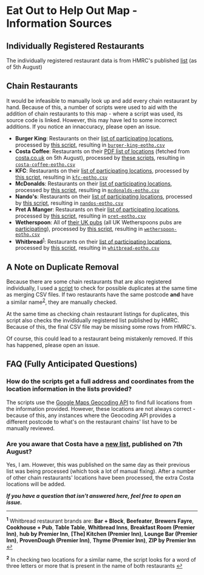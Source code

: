 # Eat Out to Help Out Map -  Information Sources
## Individually Registered Restaurants
The individually registered restaurant data is from HMRC's published [list](https://github.com/hmrc/eat-out-to-help-out-establishments/blob/f88064e90b9b597ac7aaaab7fe4338102de345cb/data/participating-establishments/restaurants.csv) (as of 5th August)


## Chain Restaurants
It would be infeasible to manually look up and add every chain restaurant by hand. Because of this, a number of scripts were used to aid with the addition of chain restaurants to this map - where a script was used, its source code is linked. However, this may have led to some incorrect additions. If you notice an innaccuracy, please open an issue.

 - **Burger King**: Restaurants on their [list of participating locations](https://www.burgerking.co.uk/eatouttohelpout), processed by [this script](https://gist.github.com/hithomasmorelli/3615471adb7e13ad7f6077740e9e5e60), resulting in [`burger-king-eotho.csv`](/chain-restaurants/burger-king/burger-king-eotho.csv)
 - **Costa Coffee**: Restaurants on their [PDF list of locations](https://assets.ctfassets.net/royi30b2qd26/6iGhm7zTsmRG1HeINuLdGj/b1a48b6b9bbb677191ca8998c1baac47/eotho-store-list-200803.pdf) (fetched from [costa.co.uk](https://costa.co.uk) on 5th August), processed by [these scripts](https://gist.github.com/hithomasmorelli/fa4078a15c6565b12251ff122b34cb6c), resulting in [`costa-coffee-eotho.csv`](/chain-restaurants/costa-coffee/costa-coffee-eotho.csv)
 - **KFC**: Restaurants on their [list of participating locations](https://www.kfc.co.uk/eoho), processed by [this script](https://gist.github.com/hithomasmorelli/64f7028fdf51ac3923cbcfaf8e8e3990), resulting in [`kfc-eotho.csv`](/chain-restaurants/kfc/kfc-eotho.csv)
 - **McDonalds**: Restaurants on their [list of participating locations](https://www.mcdonalds.com/gb/en-gb/latest-updates/eatout-to-helpout.html), processed by [this script](https://gist.github.com/hithomasmorelli/4471cf91f476bdc7cfd79246617fdace/15c0728ccecf323a64bab156e83552ce717a65c7), resulting in [`mcdonalds-eotho.csv`](/chain-restaurants/mcdonalds/mcdonalds-eotho.csv)
 - **Nando's**: Restaurants on their [list of participating locations](https://www.nandos.co.uk/halfpriceperiperi), processed by [this script](https://gist.github.com/hithomasmorelli/87d1c9ddcf644b76bb884a5912b6f198), resulting in [`nandos-eotho.csv`](/chain-restaurants/nandos/nandos-eotho.csv)
 - **Pret A Manger**: Restaurants on their [list of participating locations](https://www.pret.co.uk/en-GB/eat-out-to-help-out), processed by [this script](https://gist.github.com/hithomasmorelli/21bf84e055f21a6eefb727b629f0c5bb), resulting in [`pret-eotho.csv`](/chain-restaurants/pret/pret-eotho.csv)
 - **Wetherspoon**: All of [their UK pubs](https://www.jdwetherspoon.com/pubs/all-pubs) (all UK Wetherspoons pubs are [participating](https://www.jdwetherspoon.com/news/2020/07/eat-out-to-help-out)), processed by [this script](https://gist.github.com/hithomasmorelli/3d34cfe05c0211e5a500db37e02b8f8f), resulting in [`wetherspoon-eotho.csv`](/chain-restaurants/wetherspoon/wetherspoon-eotho.csv)
 - **Whitbread**<sup>[1](#footnote-1)</sup>: Restaurants on their [list of participating locations](https://www.whitbread.co.uk/media/press-releases/2020/27-07-20-eat-out-to-help-out), processed by [this script](https://gist.github.com/hithomasmorelli/15a891eaae52fc8a777308eef2515270), resulting in [`whitbread-eotho.csv`](/chain-restaurants/whitbread/whitbread-eotho.csv)


## A Note on Duplicate Removal
Because there are some chain restaurants that are also registered individually, I used a [script](https://gist.github.com/hithomasmorelli/cf4c265269a2a9b46404c6ce9846bb1a) to check for possible duplicates at the same time as merging CSV files. If two restaurants have the same postcode **and** have a similar name<sup>[2](#footnote-2)</sup>, they are manually checked.

At the same time as checking chain restaurant listings for duplicates, this script also checks the invididually registered list published by HMRC. Because of this, the final CSV file may be missing some rows from HMRC's.

Of course, this could lead to a restaurant being mistakenly removed. If this has happened, please open an issue.


## FAQ (Fully Anticipated Questions)

### How do the scripts get a full address and coordinates from the location information in the lists provided?
The scripts use the [Google Maps Geocoding API](https://developers.google.com/maps/documentation/geocoding/overview) to find full locations from the information provided. However, these locations are not always correct - because of this, any instances where the Geocoding API provides a different postcode to what's on the restaurant chains' list have to be manually reviewed.

### Are you aware that Costa have a [new list](https://assets.ctfassets.net/royi30b2qd26/6iGhm7zTsmRG1HeINuLdGj/0453996299b9c8ded6456f421de5e15a/eotho-store-list-200807.pdf), published on 7th August?
Yes, I am. However, this was published on the same day as their previous list was being processed (which took a lot of manual fixing). After a number of other chain restaurants' locations have been processed, the extra Costa locations will be added.


***If you have a question that isn't answered here, feel free to open an issue.***

---

<sup id="footnote-1">**1**</sup> Whitbread restaurant brands are: **Bar + Block**, **Beefeater**, **Brewers Fayre**, **Cookhouse + Pub**, **Table Table**, **Whitbread Inns**, **Breakfast Room (Premier Inn)**, **hub by Premier Inn**, **[The] Kitchen (Premier Inn)**, **Lounge Bar (Premier Inn)**, **ProvenDough (Premier Inn)**, **Thyme (Premier Inn)**, **ZIP by Premier Inn** [↩](#chain-restaurants)

<sup id="footnote-2">**2**</sup> In checking two locations for a similar name, the script looks for a word of three letters or more that is present in the name of both restaurants [↩](#a-note-on-duplicate-removal)

